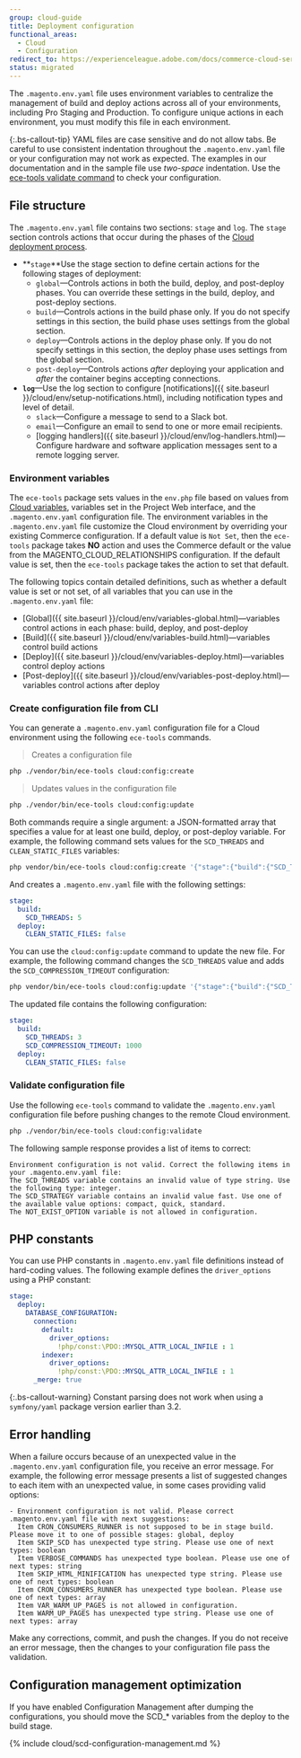 ```yaml
---
group: cloud-guide
title: Deployment configuration
functional_areas:
  - Cloud
  - Configuration
redirect_to: https://experienceleague.adobe.com/docs/commerce-cloud-service/user-guide/configure/env/configure-env-yaml.html
status: migrated
---
```


The `.magento.env.yaml` file uses environment variables to centralize the management of build and deploy actions across all of your environments, including Pro Staging and Production. To configure unique actions in each environment, you must modify this file in each environment.

{:.bs-callout-tip}
YAML files are case sensitive and do not allow tabs. Be careful to use consistent indentation throughout the `.magento.env.yaml` file or your configuration may not work as expected. The examples in our documentation and in the sample file use _two-space_ indentation. Use the [ece-tools validate command](#validate-configuration-file) to check your configuration.

## File structure

The `.magento.env.yaml` file contains two sections: `stage` and `log`. The `stage` section controls actions that occur during the phases of the [Cloud deployment process]({{site.baseurl}}/cloud/deploy/cloud-deployment-process.html).

-  **`stage`**Use the stage section to define certain actions for the following stages of deployment:
   -  `global`—Controls actions in both the build, deploy, and post-deploy phases. You can override these settings in the build, deploy, and post-deploy sections.
   -  `build`—Controls actions in the build phase only. If you do not specify settings in this section, the build phase uses settings from the global section.
   -  `deploy`—Controls actions in the deploy phase only. If you do not specify settings in this section, the deploy phase uses settings from the global section.
   -  `post-deploy`—Controls actions _after_ deploying your application and _after_ the container begins accepting connections.
-  **`log`**—Use the log section to configure [notifications]({{ site.baseurl }}/cloud/env/setup-notifications.html), including notification types and level of detail.
   -  `slack`—Configure a message to send to a Slack bot.
   -  `email`—Configure an email to send to one or more email recipients.
   -  [logging handlers]({{ site.baseurl }}/cloud/env/log-handlers.html)—Configure hardware and software application messages sent to a remote logging server.

### Environment variables

The `ece-tools` package sets values in the `env.php` file based on values from [Cloud variables]({{site.baseurl}}/cloud/env/variables-cloud.html), variables set in the Project Web interface, and the `.magento.env.yaml` configuration file. The environment variables in the `.magento.env.yaml` file customize the Cloud environment by overriding your existing Commerce configuration. If a default value is `Not Set`, then the `ece-tools` package takes **NO** action and uses the Commerce default or the value from the MAGENTO_CLOUD_RELATIONSHIPS configuration. If the default value is set, then the `ece-tools` package takes the action to set that default.

The following topics contain detailed definitions, such as whether a default value is set or not set, of all variables that you can use in the `.magento.env.yaml` file:

-  [Global]({{ site.baseurl }}/cloud/env/variables-global.html)—variables control actions in each phase: build, deploy, and post-deploy
-  [Build]({{ site.baseurl }}/cloud/env/variables-build.html)—variables control build actions
-  [Deploy]({{ site.baseurl }}/cloud/env/variables-deploy.html)—variables control deploy actions
-  [Post-deploy]({{ site.baseurl }}/cloud/env/variables-post-deploy.html)—variables control actions after deploy

### Create configuration file from CLI

You can generate a `.magento.env.yaml` configuration file for a Cloud environment using the following `ece-tools` commands.

>Creates a configuration file

```bash
php ./vendor/bin/ece-tools cloud:config:create
```

>Updates values in the configuration file

```bash
php ./vendor/bin/ece-tools cloud:config:update
```

Both commands require a single argument: a JSON-formatted array that specifies a value for at least one build, deploy, or post-deploy variable. For example, the following command sets values for the `SCD_THREADS` and `CLEAN_STATIC_FILES` variables:

```bash
php vendor/bin/ece-tools cloud:config:create '{"stage":{"build":{"SCD_THREADS":5}, "deploy":{"CLEAN_STATIC_FILES":false}}}'
```

And creates a `.magento.env.yaml` file with the following settings:

```yaml
stage:
  build:
    SCD_THREADS: 5
  deploy:
    CLEAN_STATIC_FILES: false
```

You can use the `cloud:config:update` command to update the new file. For example, the following command changes the `SCD_THREADS` value and adds the `SCD_COMPRESSION_TIMEOUT` configuration:

```bash
php vendor/bin/ece-tools cloud:config:update '{"stage":{"build":{"SCD_THREADS":3, "SCD_COMPRESSION_TIMEOUT":1000}}}'
```

The updated file contains the following configuration:

```yaml
stage:
  build:
    SCD_THREADS: 3
    SCD_COMPRESSION_TIMEOUT: 1000
  deploy:
    CLEAN_STATIC_FILES: false
```

### Validate configuration file

Use the following `ece-tools` command to validate the `.magento.env.yaml` configuration file before pushing changes to the remote Cloud environment.

```bash
php ./vendor/bin/ece-tools cloud:config:validate
```

The following sample response provides a list of items to correct:

```terminal
Environment configuration is not valid. Correct the following items in your .magento.env.yaml file:
The SCD_THREADS variable contains an invalid value of type string. Use the following type: integer.
The SCD_STRATEGY variable contains an invalid value fast. Use one of the available value options: compact, quick, standard.
The NOT_EXIST_OPTION variable is not allowed in configuration.
```

## PHP constants

You can use PHP constants in `.magento.env.yaml` file definitions instead of hard-coding values. The following example defines the `driver_options` using a PHP constant:

```yaml
stage:
  deploy:
    DATABASE_CONFIGURATION:
      connection:
        default:
          driver_options:
            !php/const:\PDO::MYSQL_ATTR_LOCAL_INFILE : 1
        indexer:
          driver_options:
            !php/const:\PDO::MYSQL_ATTR_LOCAL_INFILE : 1
      _merge: true
```

{:.bs-callout-warning}
Constant parsing does not work when using a `symfony/yaml` package version earlier than 3.2.

## Error handling

When a failure occurs because of an unexpected value in the `.magento.env.yaml` configuration file, you receive an error message. For example, the following error message presents a list of suggested changes to each item with an unexpected value, in some cases providing valid options:

```terminal
- Environment configuration is not valid. Please correct .magento.env.yaml file with next suggestions:
  Item CRON_CONSUMERS_RUNNER is not supposed to be in stage build. Please move it to one of possible stages: global, deploy
  Item SKIP_SCD has unexpected type string. Please use one of next types: boolean
  Item VERBOSE_COMMANDS has unexpected type boolean. Please use one of next types: string
  Item SKIP_HTML_MINIFICATION has unexpected type string. Please use one of next types: boolean
  Item CRON_CONSUMERS_RUNNER has unexpected type boolean. Please use one of next types: array
  Item VAR_WARM_UP_PAGES is not allowed in configuration.
  Item WARM_UP_PAGES has unexpected type string. Please use one of next types: array
```

Make any corrections, commit, and push the changes. If you do not receive an error message, then the changes to your configuration file pass the validation.

## Configuration management optimization

If you have enabled Configuration Management after dumping the configurations, you should move the SCD_* variables from the deploy to the build stage.

{% include cloud/scd-configuration-management.md %}